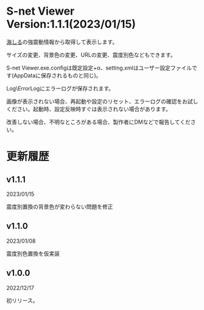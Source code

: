﻿# S-net Viewer  Version:1.1.1(2023/01/15)

[海しる](https://www.msil.go.jp/msil/htm/main.html?Lang=0)の強震動情報から取得して表示します。

サイズの変更、背景色の変更、URLの変更、震度別色などもできます。

S-net Viewer.exe.configは既定設定+α、setting.xmlはユーザー設定ファイルです(AppDataに保存されるものと同じ)。

Log\ErrorLogにエラーログが保存されます。


画像が表示されない場合、再起動や設定のリセット、エラーログの確認をお試しください。起動時、設定反映時すぐは表示されない場合があります。

改善しない場合、不明なところがある場合、製作者にDMなどで報告してください。


# 更新履歴

## v1.1.1
2023/01/15

震度別置換の背景色が変わらない問題を修正

## v1.1.0
2023/01/08

震度別色置換を仮実装

## v1.0.0 
2022/12/17

初リリース。